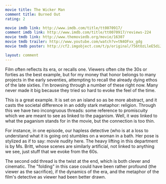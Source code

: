 ```yaml
---
movie title: The Wicker Man
comment title: Burned Out
rating: 2

movie imdb link: http://www.imdb.com/title/tt0070917/
comment imdb link: http://www.imdb.com/title/tt0070917/reviews-224
movie tmdb link: http://www.themoviedb.org/movie/16307
movie tmdb trailer: http://www.youtube.com/watch?v=tN4OFxx_gdg
movie tmdb poster: http://cf2.imgobject.com/t/p/original/756tOzLleE5diJdPYjin9RZiT7c.jpg

layout: comment
---
```


Film often reflects its era, or recalls one. Viewers often cite the 30s or forties as the best example, but for my money that honor belongs to many projects in the early seventies, attempting to recall the already dying ethos of the late sixties. I'm browsing through a number of these right now. Many never made it big because they tried so hard to evoke the feel of the time. 

This is a great example. It is set on an island so as be more abstract, and it casts the societal difference in an oddly stark metaphor: religion. Through this we have two incongruous threads: some reference to promiscuity which we are meant to see as linked to the paganism. Well, it _was_ linked to what the paganism stands for in the movie, but the connection is too thin. 

For instance, in one episode, our hapless detective (who is at a loss to understand what it is going on) stumbles on a woman in a bath. Her pose is stylized as if to say: movie nudity here. The heavy lifting in this department is by Ms. Britt, whose scenes are similarly artificial, not linked to anything we see, just stuff that we evoke from the 60s.

The second odd thread is the twist at the end, which is both clever and cinematic. The "folding" in this case could have been rather profound (the viewer as the sacrifice), if the dynamics of the era, and the metaphor of the film's detective as viewer had been better drawn.